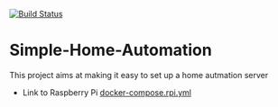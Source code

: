 [![Build Status](https://travis-ci.org/Furman950/simple-home-automation.svg?branch=master)](https://travis-ci.org/Furman950/simple-home-automation)
# Simple-Home-Automation

This project aims at making it easy to set up a home autmation server

- Link to Raspberry Pi [docker-compose.rpi.yml](https://raw.githubusercontent.com/Furman950/simple-home-automation/master/docker/docker-compose.rpi.yml)
